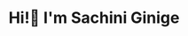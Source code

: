<h1 align="center">Hi!👋 I'm Sachini Ginige </h1>

<!-- <p align="center"><img src="https://github-profile-trophy.vercel.app/?username=SachiniGinige&theme=flat&row=1&column=5&no-frame=false&no-bg=false" alt="SachiniGinige: Tropies" /></p> -->

<!-- <p align="center"><img width="0" height="0" src="https://komarev.com/ghpvc/?username=SachiniGinige&label=Profile+Views&style=flat" alt="SachiniGinige: Visitor's Count" /></p> -->

<!-- <h4 align="center">Top Languages 👩‍💻:</h4>
<p align="center"><img src="https://github-readme-stats.vercel.app/api/top-langs/?username=SachiniGinige&langs_count=5&theme=tokyonight&layout=compact" alt="SachiniGinige: Top Langs" /></p> -->

<!-- <h4 align="center">Activity </h4>
<p align="center"><img src="https://github-readme-stats.vercel.app/api?username=SachiniGinige&hide=stars,prs,issues,contribs&show_icons=true&theme=tokyonight&include_all_commits=true&hide_rank=true" alt="SachiniGinige: Activity" /></p> -->
